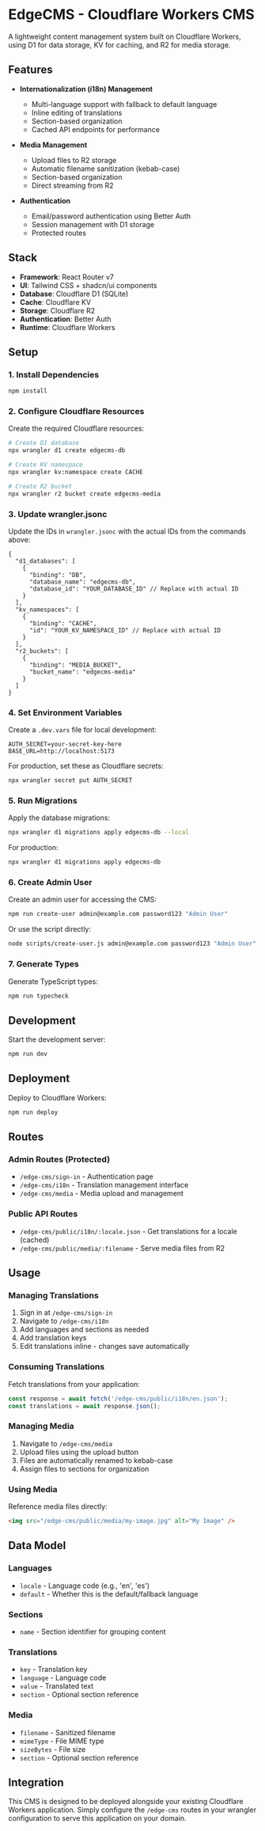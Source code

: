 # EdgeCMS - Cloudflare Workers CMS

A lightweight content management system built on Cloudflare Workers, using D1 for data storage, KV for caching, and R2 for media storage.

## Features

- **Internationalization (i18n) Management**
  - Multi-language support with fallback to default language
  - Inline editing of translations
  - Section-based organization
  - Cached API endpoints for performance

- **Media Management**
  - Upload files to R2 storage
  - Automatic filename sanitization (kebab-case)
  - Section-based organization
  - Direct streaming from R2

- **Authentication**
  - Email/password authentication using Better Auth
  - Session management with D1 storage
  - Protected routes

## Stack

- **Framework**: React Router v7
- **UI**: Tailwind CSS + shadcn/ui components
- **Database**: Cloudflare D1 (SQLite)
- **Cache**: Cloudflare KV
- **Storage**: Cloudflare R2
- **Authentication**: Better Auth
- **Runtime**: Cloudflare Workers

## Setup

### 1. Install Dependencies

```bash
npm install
```

### 2. Configure Cloudflare Resources

Create the required Cloudflare resources:

```bash
# Create D1 database
npx wrangler d1 create edgecms-db

# Create KV namespace
npx wrangler kv:namespace create CACHE

# Create R2 bucket
npx wrangler r2 bucket create edgecms-media
```

### 3. Update wrangler.jsonc

Update the IDs in `wrangler.jsonc` with the actual IDs from the commands above:

```jsonc
{
  "d1_databases": [
    {
      "binding": "DB",
      "database_name": "edgecms-db",
      "database_id": "YOUR_DATABASE_ID" // Replace with actual ID
    }
  ],
  "kv_namespaces": [
    {
      "binding": "CACHE",
      "id": "YOUR_KV_NAMESPACE_ID" // Replace with actual ID
    }
  ],
  "r2_buckets": [
    {
      "binding": "MEDIA_BUCKET",
      "bucket_name": "edgecms-media"
    }
  ]
}
```

### 4. Set Environment Variables

Create a `.dev.vars` file for local development:

```env
AUTH_SECRET=your-secret-key-here
BASE_URL=http://localhost:5173
```

For production, set these as Cloudflare secrets:

```bash
npx wrangler secret put AUTH_SECRET
```

### 5. Run Migrations

Apply the database migrations:

```bash
npx wrangler d1 migrations apply edgecms-db --local
```

For production:

```bash
npx wrangler d1 migrations apply edgecms-db
```

### 6. Create Admin User

Create an admin user for accessing the CMS:

```bash
npm run create-user admin@example.com password123 "Admin User"
```

Or use the script directly:

```bash
node scripts/create-user.js admin@example.com password123 "Admin User"
```

### 7. Generate Types

Generate TypeScript types:

```bash
npm run typecheck
```

## Development

Start the development server:

```bash
npm run dev
```

## Deployment

Deploy to Cloudflare Workers:

```bash
npm run deploy
```

## Routes

### Admin Routes (Protected)

- `/edge-cms/sign-in` - Authentication page
- `/edge-cms/i18n` - Translation management interface
- `/edge-cms/media` - Media upload and management

### Public API Routes

- `/edge-cms/public/i18n/:locale.json` - Get translations for a locale (cached)
- `/edge-cms/public/media/:filename` - Serve media files from R2

## Usage

### Managing Translations

1. Sign in at `/edge-cms/sign-in`
2. Navigate to `/edge-cms/i18n`
3. Add languages and sections as needed
4. Add translation keys
5. Edit translations inline - changes save automatically

### Consuming Translations

Fetch translations from your application:

```javascript
const response = await fetch('/edge-cms/public/i18n/en.json');
const translations = await response.json();
```

### Managing Media

1. Navigate to `/edge-cms/media`
2. Upload files using the upload button
3. Files are automatically renamed to kebab-case
4. Assign files to sections for organization

### Using Media

Reference media files directly:

```html
<img src="/edge-cms/public/media/my-image.jpg" alt="My Image" />
```

## Data Model

### Languages
- `locale` - Language code (e.g., 'en', 'es')
- `default` - Whether this is the default/fallback language

### Sections
- `name` - Section identifier for grouping content

### Translations
- `key` - Translation key
- `language` - Language code
- `value` - Translated text
- `section` - Optional section reference

### Media
- `filename` - Sanitized filename
- `mimeType` - File MIME type
- `sizeBytes` - File size
- `section` - Optional section reference

## Integration

This CMS is designed to be deployed alongside your existing Cloudflare Workers application. Simply configure the `/edge-cms` routes in your wrangler configuration to serve this application on your domain. 